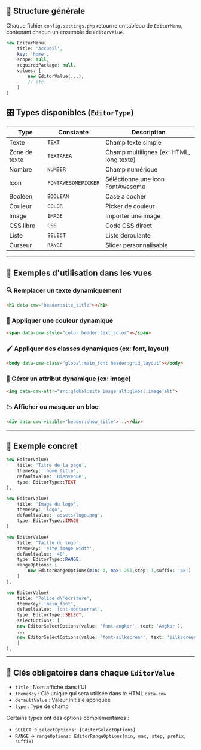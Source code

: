 ## 🧱 Structure générale

Chaque fichier `config.settings.php` retourne un tableau de `EditorMenu`, contenant chacun un ensemble de `EditorValue`.

```php
new EditorMenu(
    title: 'Accueil',
    key: 'home',
    scope: null,
    requiredPackage: null,
    values: [
        new EditorValue(...),
        // etc.
    ]
)
```

## 🎛️ Types disponibles (`EditorType`)

| Type          | Constante                | Description                              |
|---------------|---------------------------|------------------------------------------|
| Texte         | `TEXT`                    | Champ texte simple                       |
| Zone de texte | `TEXTAREA`                | Champ multilignes (ex: HTML, long texte) |
| Nombre        | `NUMBER`                  | Champ numérique                          |
| Icon          | `FONTAWESOMEPICKER`       | Séléctionne une icon FontAwesome         |
| Booléen       | `BOOLEAN`                 | Case à cocher                            |
| Couleur       | `COLOR`                   | Picker de couleur                        |
| Image         | `IMAGE`                   | Importer une image                       |
| CSS libre     | `CSS`                     | Code CSS direct                          |
| Liste         | `SELECT`                  | Liste déroulante                         |
| Curseur       | `RANGE`                   | Slider personnalisable                   |

---

## 🎨 Exemples d'utilisation dans les vues

### 🔍 Remplacer un texte dynamiquement
```html
<h1 data-cmw="header:site_title"></h1>
```

### 🌈 Appliquer une couleur dynamique
```html
<span data-cmw-style="color:header:text_color"></span>
```

### 🖌️ Appliquer des classes dynamiques (ex: font, layout)
```html
<body data-cmw-class="global:main_font header:grid_layout"></body>
```

### 🚀 Gérer un attribut dynamique (ex: image)
```html
<img data-cmw-attr="src:global:site_image alt:global:image_alt">
```

### 📉 Afficher ou masquer un bloc
```html
<div data-cmw-visible="header:show_title">...</div>
```

---

## 🧪 Exemple concret

```php
new EditorValue(
    title: 'Titre de la page',
    themeKey: 'home_title',
    defaultValue: 'Bienvenue',
    type: EditorType::TEXT
),

new EditorValue(
    title: 'Image du logo',
    themeKey: 'logo',
    defaultValue: 'assets/logo.png',
    type: EditorType::IMAGE
)

new EditorValue(
    title: 'Taille du logo',
    themeKey: 'site_image_width',
    defaultValue: '40',
    type: EditorType::RANGE,
    rangeOptions: [
        new EditorRangeOptions(min: 0, max: 256,step: 1,suffix: 'px')
    ]
),

new EditorValue(
    title: 'Police d\'écriture',
    themeKey: 'main_font',
    defaultValue: 'font-montserrat',
    type: EditorType::SELECT,
    selectOptions: [
    new EditorSelectOptions(value: 'font-angkor', text: 'Angkor'),
    ...
    new EditorSelectOptions(value: 'font-silkscreen', text: 'silkscreen'),
    ]
),
```

---

## 📌 Clés obligatoires dans chaque `EditorValue`

- `title` : Nom affiché dans l’UI
- `themeKey` : Clé unique qui sera utilisée dans le HTML `data-cmw`
- `defaultValue` : Valeur initiale appliquée
- `type` : Type de champ

Certains types ont des options complémentaires :

- `SELECT` → `selectOptions: [EditorSelectOptions]`
- `RANGE` → `rangeOptions: EditorRangeOptions(min, max, step, prefix, suffix)`
